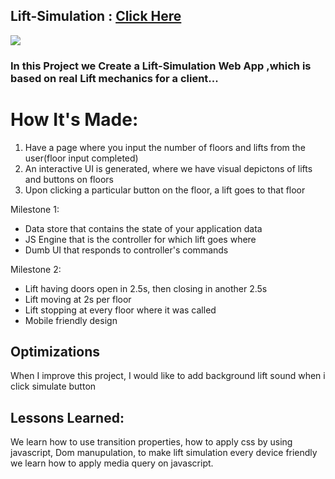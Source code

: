 
## Lift-Simulation : <a href="https://akbaghel-lift-simulator.netlify.app/" target="_blank">Click Here</a>

<a href="https://akbaghel-lift-simulator.netlify.app/" target="_blank"><img src="https://user-images.githubusercontent.com/74250031/210222316-4ed41d35-6118-4810-bc5a-53f396ceba1e.png" /></a>

### In this Project we Create a Lift-Simulation Web App ,which is based on real Lift mechanics for a client...

    
 # How It's Made:

  1. Have a page where you input the number of floors and lifts from the user(floor input completed)
  2. An interactive UI is generated, where we have visual depictons of lifts and buttons on floors
  3. Upon clicking a particular button on the floor, a lift goes to that floor

  Milestone 1:
   - Data store that contains the state of your application data
   - JS Engine that is the controller for which lift goes where
   - Dumb UI that responds to controller's commands
   
  Milestone 2:
   - Lift having doors open in 2.5s, then closing in another 2.5s
   - Lift moving at 2s per floor
   - Lift stopping at every floor where it was called
   - Mobile friendly design

## Optimizations
   
When I improve this project, I would like to add background lift sound when i click simulate button

## Lessons Learned:

We learn how to use transition properties, how to apply css by using javascript, Dom manupulation, to make lift simulation every device friendly we learn how to apply media query on javascript. 

